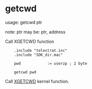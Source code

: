 # getcwd

usage:
getcwd ptr

 note:
ptr may be: ptr, address

Call XGETCWD function

```ca65
    .include "telestrat.inc"
    .include "SDK_dir.mac"

    pwd            := userzp ; 2 byte

    getcwd pwd
```

Call [XGETCWD](../..//orixsdk_macros/kernel/primitives/XGETCWD/) kernel function.
